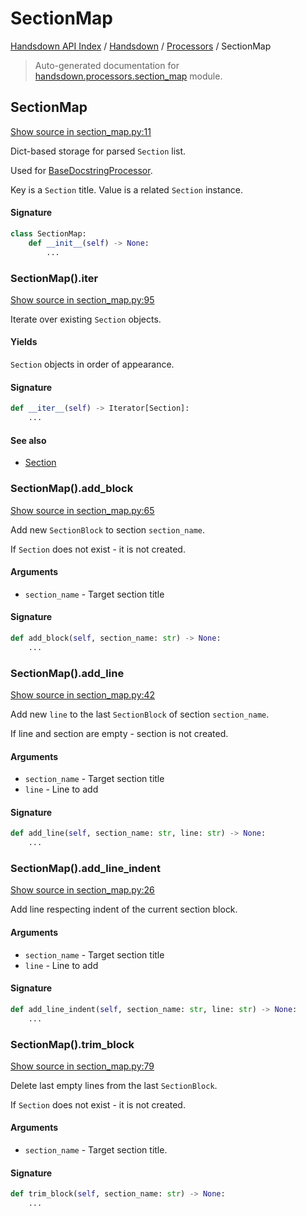 # SectionMap

[Handsdown API Index](../../README.md#handsdown-api-index) / [Handsdown](../index.md#handsdown) / [Processors](./index.md#processors) / SectionMap

> Auto-generated documentation for [handsdown.processors.section_map](https://github.com/vemel/handsdown/blob/main/handsdown/processors/section_map.py) module.

## SectionMap

[Show source in section_map.py:11](https://github.com/vemel/handsdown/blob/main/handsdown/processors/section_map.py#L11)

Dict-based storage for parsed `Section` list.

Used for [BaseDocstringProcessor](./base.md#basedocstringprocessor).

Key is a `Section` title.
Value is a related `Section` instance.

#### Signature

```python
class SectionMap:
    def __init__(self) -> None:
        ...
```

### SectionMap().__iter__

[Show source in section_map.py:95](https://github.com/vemel/handsdown/blob/main/handsdown/processors/section_map.py#L95)

Iterate over existing `Section` objects.

#### Yields

`Section` objects in order of appearance.

#### Signature

```python
def __iter__(self) -> Iterator[Section]:
    ...
```

#### See also

- [Section](./section.md#section)

### SectionMap().add_block

[Show source in section_map.py:65](https://github.com/vemel/handsdown/blob/main/handsdown/processors/section_map.py#L65)

Add new `SectionBlock` to section `section_name`.

If `Section` does not exist - it is not created.

#### Arguments

- `section_name` - Target section title

#### Signature

```python
def add_block(self, section_name: str) -> None:
    ...
```

### SectionMap().add_line

[Show source in section_map.py:42](https://github.com/vemel/handsdown/blob/main/handsdown/processors/section_map.py#L42)

Add new `line` to the last `SectionBlock` of section `section_name`.

If line and section are empty - section is not created.

#### Arguments

- `section_name` - Target section title
- `line` - Line to add

#### Signature

```python
def add_line(self, section_name: str, line: str) -> None:
    ...
```

### SectionMap().add_line_indent

[Show source in section_map.py:26](https://github.com/vemel/handsdown/blob/main/handsdown/processors/section_map.py#L26)

Add line respecting indent of the current section block.

#### Arguments

- `section_name` - Target section title
- `line` - Line to add

#### Signature

```python
def add_line_indent(self, section_name: str, line: str) -> None:
    ...
```

### SectionMap().trim_block

[Show source in section_map.py:79](https://github.com/vemel/handsdown/blob/main/handsdown/processors/section_map.py#L79)

Delete last empty lines from the last `SectionBlock`.

If `Section` does not exist - it is not created.

#### Arguments

- `section_name` - Target section title.

#### Signature

```python
def trim_block(self, section_name: str) -> None:
    ...
```
